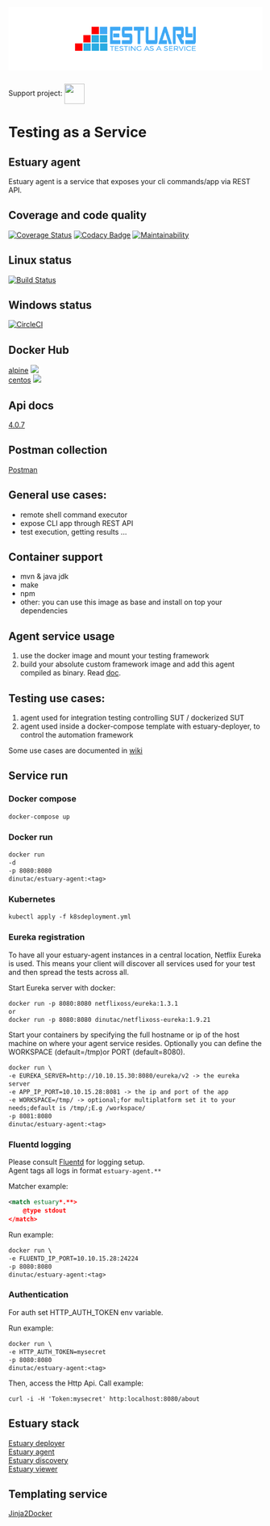 <h1 align="center"><img src="./docs/images/banner_estuary.png" alt="Testing as a service with Docker"></h1>  

Support project: <a href="https://paypal.me/catalindinuta?locale.x=en_US"><img src="https://lh3.googleusercontent.com/Y2_nyEd0zJftXnlhQrWoweEvAy4RzbpDah_65JGQDKo9zCcBxHVpajYgXWFZcXdKS_o=s180-rw" height="40" width="40" align="center"></a>    

# Testing as a Service

## Estuary agent
Estuary agent is a service that exposes your cli commands/app via REST API.

## Coverage and code quality
[![Coverage Status](https://coveralls.io/repos/github/dinuta/estuary-testrunner/badge.svg?branch=master)](https://coveralls.io/github/dinuta/estuary-testrunner?branch=master)
[![Codacy Badge](https://app.codacy.com/project/badge/Grade/60f44f5ab65e46a1b3ed92db34398910)](https://www.codacy.com/manual/dinuta/estuary-agent?utm_source=github.com&amp;utm_medium=referral&amp;utm_content=dinuta/estuary-agent&amp;utm_campaign=Badge_Grade)
[![Maintainability](https://api.codeclimate.com/v1/badges/591c1ea4057f8c7d92ee/maintainability)](https://codeclimate.com/github/dinuta/estuary-agent/maintainability)

## Linux status
[![Build Status](https://travis-ci.org/dinuta/estuary-agent.svg?branch=master)](https://travis-ci.org/dinuta/estuary-agent)

## Windows status
[![CircleCI](https://circleci.com/gh/dinuta/estuary-agent.svg?style=svg)](https://circleci.com/gh/dinuta/estuary-agent)  

## Docker Hub
[alpine](https://hub.docker.com/r/dinutac/estuary-agent)  ![](https://img.shields.io/docker/pulls/dinutac/estuary-agent.svg)  
[centos](https://hub.docker.com/r/dinutac/estuary-agent-centos)  ![](https://img.shields.io/docker/pulls/dinutac/estuary-agent-centos.svg)

## Api docs
[4.0.7](https://app.swaggerhub.com/apis/dinuta/estuary-testrunner/4.0.7)

## Postman collection
[Postman](https://documenter.getpostman.com/view/2360061/SVYrrdGe?version=latest)

## General use cases:
-  remote shell command executor 
-  expose CLI app through REST API 
-  test execution, getting results ...

## Container support
-  mvn & java jdk  
-  make  
-  npm
-  other: you can use this image as base and install on top your dependencies 

## Agent service usage
1. use the docker image and mount your testing framework
2. build your absolute custom framework image and add this agent compiled as binary. Read [doc](https://github.com/dinuta/estuary-agent/wiki).

## Testing use cases:
1. agent used for integration testing controlling SUT / dockerized SUT
2. agent used inside a docker-compose template with estuary-deployer, to control the automation framework

Some use cases are documented in [wiki](https://github.com/dinuta/estuary-agent/wiki)

## Service run
### Docker compose
    docker-compose up
    
### Docker run

    docker run  
    -d 
    -p 8080:8080
    dinutac/estuary-agent:<tag>
    
    
### Kubernetes
    kubectl apply -f k8sdeployment.yml
    
### Eureka registration
To have all your estuary-agent instances in a central location, Netflix Eureka is used. This means your client will discover
all services used for your test and then spread the tests across all.

Start Eureka server with docker:

    docker run -p 8080:8080 netflixoss/eureka:1.3.1
    or
    docker run -p 8080:8080 dinutac/netflixoss-eureka:1.9.21

Start your containers by specifying the full hostname or ip of the host machine on where your agent service resides.
Optionally you can define the WORKSPACE (default=/tmp)or PORT (default=8080).

    docker run \
    -e EUREKA_SERVER=http://10.10.15.30:8080/eureka/v2 -> the eureka server
    -e APP_IP_PORT=10.10.15.28:8081 -> the ip and port of the app
    -e WORKSPACE=/tmp/ -> optional;for multiplatform set it to your needs;default is /tmp/;E.g /workspace/
    -p 8081:8080
    dinutac/estuary-agent:<tag>

### Fluentd logging
Please consult [Fluentd](https://github.com/fluent/fluentd) for logging setup.  
Agent tags all logs in format ```estuary-agent.**```

Matcher example:  

``` xml
<match estuary*.**>
    @type stdout
</match>
```

Run example:

    docker run \
    -e FLUENTD_IP_PORT=10.10.15.28:24224
    -p 8080:8080
    dinutac/estuary-agent:<tag>

### Authentication
For auth set HTTP_AUTH_TOKEN env variable.  

Run example:

    docker run \
    -e HTTP_AUTH_TOKEN=mysecret
    -p 8080:8080
    dinutac/estuary-agent:<tag>

Then, access the Http Api. Call example:
  
    curl -i -H 'Token:mysecret' http:localhost:8080/about

## Estuary stack
[Estuary deployer](https://github.com/dinuta/estuary-deployer)  
[Estuary agent](https://github.com/dinuta/estuary-agent)  
[Estuary discovery](https://github.com/dinuta/estuary-discovery)  
[Estuary viewer](https://github.com/dinuta/estuary-viewer)  

## Templating service
[Jinja2Docker](https://github.com/dinuta/jinja2docker) 
